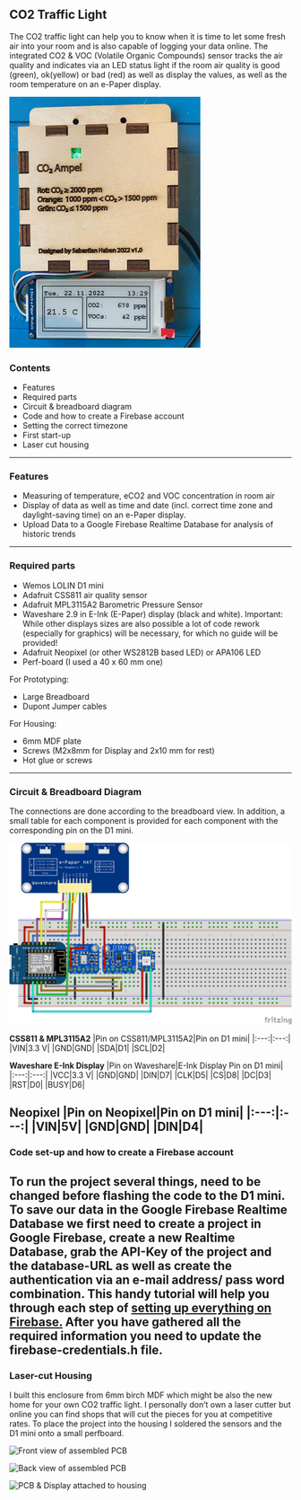 ## CO2 Traffic Light
The CO2 traffic light can help you to know when it is time to let some fresh air into your room and is also capable of logging your data online. The integrated CO2 & VOC (Volatile Organic Compounds) sensor tracks the air quality and indicates via an LED status light if the room air quality is good (green), ok(yellow) or bad (red) as well as display the values, as well as the room temperature on an e-Paper display.

  ![GIF of working project](/assets/demo.gif)
  
### Contents
- Features
- Required parts
- Circuit & breadboard diagram
- Code and how to create a Firebase account
- Setting the correct timezone
- First start-up
- Laser cut housing
---
### Features
-	Measuring of temperature, eCO2 and VOC concentration in room air
-	Display of data as well as time and date (incl. correct time zone and daylight-saving time) on an e-Paper display.
-	Upload Data to a Google Firebase Realtime Database for analysis of historic trends
---
### Required parts
-	Wemos LOLIN D1 mini
-	Adafruit CSS811 air quality sensor
-	Adafruit MPL3115A2 Barometric Pressure Sensor
-	Waveshare 2.9 in E-Ink (E-Paper) display (black and white). Important: While other displays  sizes are also possible a lot of code rework (especially for graphics) will be necessary, for which no guide will be provided!
-	Adafruit Neopixel (or other WS2812B based  LED) or APA106 LED
-	Perf-board (I used a 40 x 60 mm one)

For Prototyping:
-	Large Breadboard
-	Dupont Jumper cables

For Housing:
-	6mm MDF plate
-	Screws (M2x8mm for Display and 2x10 mm for rest)
-	Hot glue or screws
---
### Circuit & Breadboard Diagram

The connections are done according to the breadboard view. In addition, a small table for each component is provided for each component with the corresponding pin on the D1 mini. 

  ![Breadboard based hook-up diagram of project](/schematics/CO2_Ampel_bb.png)

__CSS811 & MPL3115A2__
|Pin on CSS811/MPL3115A2|Pin on D1 mini|
|:---:|:---:|
|VIN|3.3 V|
|GND|GND|
|SDA|D1|
|SCL|D2|

__Waveshare E-Ink Display__
|Pin on Waveshare|E-Ink Display	Pin on D1 mini|
|:---:|:---:|
|VCC|3.3 V|
|GND|GND|
|DIN|D7|
|CLK|D5|
|CS|D8|
|DC|D3|
|RST|D0|
|BUSY|D6|

__Neopixel__
|Pin on Neopixel|Pin on D1 mini|
|:---:|:---:|
|VIN|5V|
|GND|GND|
|DIN|D4|
---
### Code set-up and how to create a Firebase account
To run the project several things, need to be changed before flashing the code to the D1 mini. To save our data in the Google Firebase Realtime Database we first need to create a project in Google Firebase, create a new Realtime Database, grab the API-Key of the project and the database-URL as well as create the authentication via an e-mail address/ pass word combination. This handy tutorial will help you through each step of [setting up everything on Firebase.](https://randomnerdtutorials.com/esp8266-data-logging-firebase-realtime-database/)
After you have gathered all the required information you need to update the firebase-credentials.h file.
---
### Laser-cut Housing
I built this enclosure from 6mm birch MDF which might be also the new home for your own CO2 traffic light. I personally don’t own a laser cutter but online you can find shops that will cut the pieces for you at competitive rates. To place the project into the housing I soldered the sensors and the D1 mini onto a small perfboard.

  ![Front view of assembled PCB](/assests/PCB_assembly_front.JPG)
  
  ![Back view of assembled PCB](/assests/PCB_assembly_back.JPG)
  
  ![PCB & Display attached to housing](/assests/project_in_housing.jpg)
